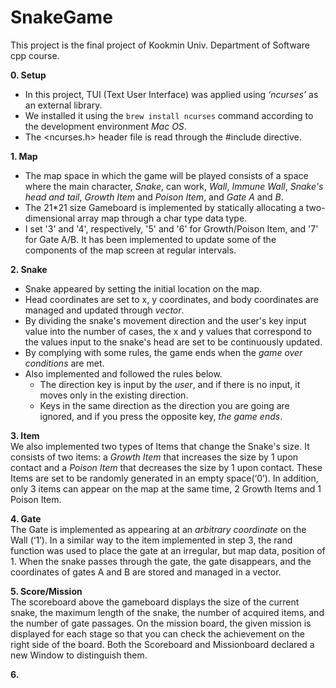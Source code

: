 # SnakeGame
This project is the final project of Kookmin Univ. Department of Software cpp course.

**0. Setup**  
- In this project, TUI (Text User Interface) was applied using _‘ncurses’_ as an external library.
- We installed it using the `brew install ncurses` command according to the development environment _Mac OS_.
- The <ncurses.h> header file is read through the #include directive.


**1. Map**  
- The map space in which the game will be played consists of a space where the main character, _Snake_, can work, _Wall_, _Immune Wall_, _Snake's head and tail_, _Growth Item_ and _Poison Item_, and _Gate A_ and _B_.
- The 21*21 size Gameboard is implemented by statically allocating a two-dimensional array map through a char type data type.
- I set '3' and '4', respectively, '5' and '6' for Growth/Poison Item, and '7' for Gate A/B. It has been implemented to update some of the components of the map screen at regular intervals.


**2. Snake**  
- Snake appeared by setting the initial location on the map.
- Head coordinates are set to x, y coordinates, and body coordinates are managed and updated through _vector_.
- By dividing the snake's movement direction and the user's key input value into the number of cases, the x and y values that correspond to the values input to the snake's head are set to be continuously updated.
- By complying with some rules, the game ends when the _game over conditions_ are met.
- Also implemented and followed the rules below.
    - The direction key is input by the _user_, and if there is no input, it moves only in the existing direction.
    - Keys in the same direction as the direction you are going are ignored, and if you press the opposite key, _the game ends_.


**3. Item**  
We also implemented two types of Items that change the Snake's size. It consists of two items: a _Growth Item_ that increases the size by 1 upon contact and a _Poison Item_ that decreases the size by 1 upon contact. These Items are set to be randomly generated in an empty space(‘0’). In addition, only 3 items can appear on the map at the same time, 2 Growth Items and 1 Poison Item.


**4. Gate**  
The Gate is implemented as appearing at an _arbitrary coordinate_ on the Wall (‘1’). In a similar way to the item implemented in step 3, the rand function was used to place the gate at an irregular, but map data, position of 1. When the snake passes through the gate, the gate disappears, and the coordinates of gates A and B are stored and managed in a vector.


**5. Score/Mission**  
The scoreboard above the gameboard displays the size of the current snake, the maximum length of the snake, the number of acquired items, and the number of gate passages. On the mission board, the given mission is displayed for each stage so that you can check the achievement on the right side of the board. Both the Scoreboard and Missionboard declared a new Window to distinguish them.


**6.**
